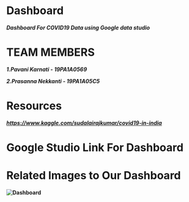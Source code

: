 # Dashboard
<b><i>Dashboard For COVID19 Data using Google data studio</i></b>

# TEAM MEMBERS

<b><i>1.Pavani Karnati - 19PA1A0569
  
  2.Prasanna Nekkanti - 19PA1A05C5 </i><b>

# Resources

<i>https://www.kaggle.com/sudalairajkumar/covid19-in-india</i>

# Google Studio Link For Dashboard

<i></i>

# Related Images to Our Dashboard

![Dashboard]()

